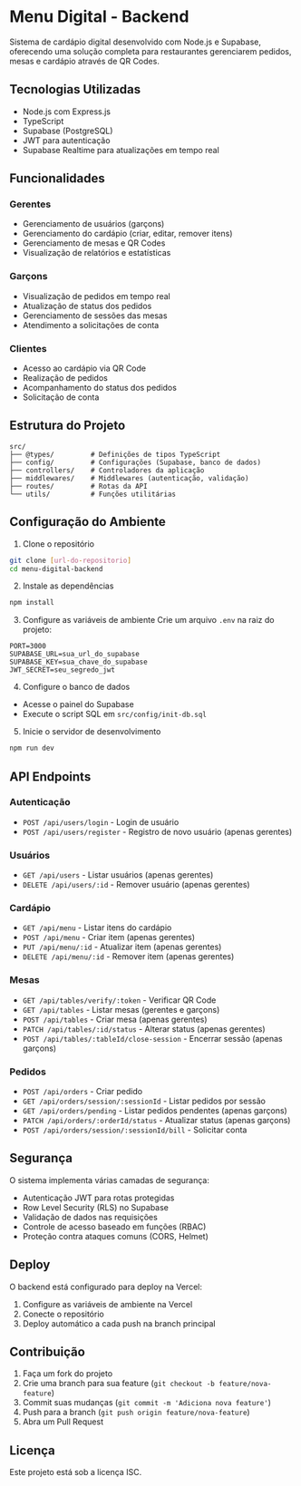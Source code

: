 # Menu Digital - Backend

Sistema de cardápio digital desenvolvido com Node.js e Supabase, oferecendo uma solução completa para restaurantes gerenciarem pedidos, mesas e cardápio através de QR Codes.

## Tecnologias Utilizadas

- Node.js com Express.js
- TypeScript
- Supabase (PostgreSQL)
- JWT para autenticação
- Supabase Realtime para atualizações em tempo real

## Funcionalidades

### Gerentes
- Gerenciamento de usuários (garçons)
- Gerenciamento do cardápio (criar, editar, remover itens)
- Gerenciamento de mesas e QR Codes
- Visualização de relatórios e estatísticas

### Garçons
- Visualização de pedidos em tempo real
- Atualização de status dos pedidos
- Gerenciamento de sessões das mesas
- Atendimento a solicitações de conta

### Clientes
- Acesso ao cardápio via QR Code
- Realização de pedidos
- Acompanhamento do status dos pedidos
- Solicitação de conta

## Estrutura do Projeto

```
src/
├── @types/         # Definições de tipos TypeScript
├── config/         # Configurações (Supabase, banco de dados)
├── controllers/    # Controladores da aplicação
├── middlewares/    # Middlewares (autenticação, validação)
├── routes/         # Rotas da API
└── utils/          # Funções utilitárias
```

## Configuração do Ambiente

1. Clone o repositório
```bash
git clone [url-do-repositorio]
cd menu-digital-backend
```

2. Instale as dependências
```bash
npm install
```

3. Configure as variáveis de ambiente
Crie um arquivo `.env` na raiz do projeto:
```env
PORT=3000
SUPABASE_URL=sua_url_do_supabase
SUPABASE_KEY=sua_chave_do_supabase
JWT_SECRET=seu_segredo_jwt
```

4. Configure o banco de dados
- Acesse o painel do Supabase
- Execute o script SQL em `src/config/init-db.sql`

5. Inicie o servidor de desenvolvimento
```bash
npm run dev
```

## API Endpoints

### Autenticação
- `POST /api/users/login` - Login de usuário
- `POST /api/users/register` - Registro de novo usuário (apenas gerentes)

### Usuários
- `GET /api/users` - Listar usuários (apenas gerentes)
- `DELETE /api/users/:id` - Remover usuário (apenas gerentes)

### Cardápio
- `GET /api/menu` - Listar itens do cardápio
- `POST /api/menu` - Criar item (apenas gerentes)
- `PUT /api/menu/:id` - Atualizar item (apenas gerentes)
- `DELETE /api/menu/:id` - Remover item (apenas gerentes)

### Mesas
- `GET /api/tables/verify/:token` - Verificar QR Code
- `GET /api/tables` - Listar mesas (gerentes e garçons)
- `POST /api/tables` - Criar mesa (apenas gerentes)
- `PATCH /api/tables/:id/status` - Alterar status (apenas gerentes)
- `POST /api/tables/:tableId/close-session` - Encerrar sessão (apenas garçons)

### Pedidos
- `POST /api/orders` - Criar pedido
- `GET /api/orders/session/:sessionId` - Listar pedidos por sessão
- `GET /api/orders/pending` - Listar pedidos pendentes (apenas garçons)
- `PATCH /api/orders/:orderId/status` - Atualizar status (apenas garçons)
- `POST /api/orders/session/:sessionId/bill` - Solicitar conta

## Segurança

O sistema implementa várias camadas de segurança:

- Autenticação JWT para rotas protegidas
- Row Level Security (RLS) no Supabase
- Validação de dados nas requisições
- Controle de acesso baseado em funções (RBAC)
- Proteção contra ataques comuns (CORS, Helmet)

## Deploy

O backend está configurado para deploy na Vercel:

1. Configure as variáveis de ambiente na Vercel
2. Conecte o repositório
3. Deploy automático a cada push na branch principal

## Contribuição

1. Faça um fork do projeto
2. Crie uma branch para sua feature (`git checkout -b feature/nova-feature`)
3. Commit suas mudanças (`git commit -m 'Adiciona nova feature'`)
4. Push para a branch (`git push origin feature/nova-feature`)
5. Abra um Pull Request

## Licença

Este projeto está sob a licença ISC. 